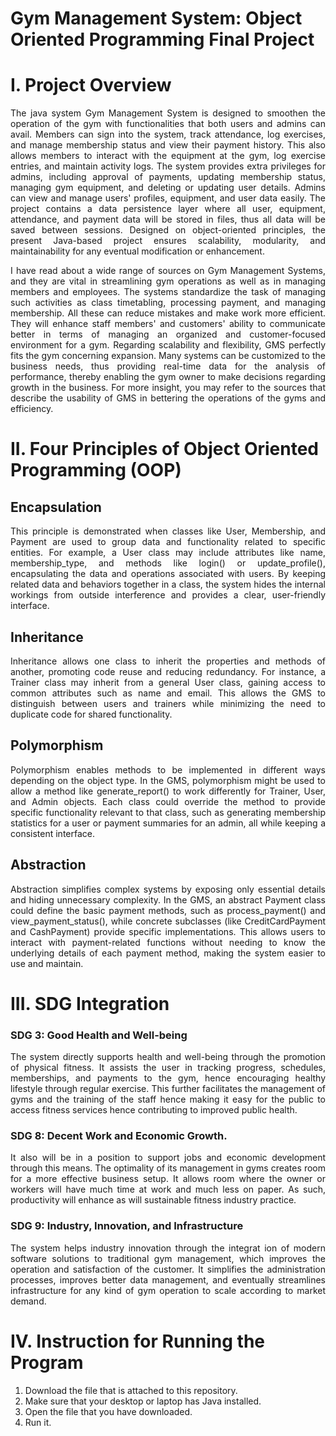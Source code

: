 # Gym Management System: Object Oriented Programming Final Project

# I. Project Overview
<p align="justify"> 
  The java system Gym Management System is designed to smoothen the operation of the gym with functionalities that both users and admins can avail. Members can sign into the system, track attendance, log exercises, and manage membership status and view their payment history. This also allows members to interact with the equipment at the gym, log exercise entries, and maintain activity logs. The system provides extra privileges for admins, including approval of payments, updating membership status, managing gym equipment, and deleting or updating user details. Admins can view and manage users' profiles, equipment, and user data easily. The project contains a data persistence layer where all user, equipment, attendance, and payment data will be stored in files, thus all data will be saved between sessions. Designed on object-oriented principles, the present Java-based project ensures scalability, modularity, and maintainability for any eventual modification or enhancement.
<p align="justify"> 
  I have read about a wide range of sources on Gym Management Systems, and they are vital in streamlining gym operations as well as in managing members and employees. The systems standardize the task of managing such activities as class timetabling, processing payment, and managing membership. All these can reduce mistakes and make work more efficient. They will enhance staff members' and customers' ability to communicate better in terms of managing an organized and customer-focused environment for a gym.
Regarding scalability and flexibility, GMS perfectly fits the gym concerning expansion. Many systems can be customized to the business needs, thus providing real-time data for the analysis of performance, thereby enabling the gym owner to make decisions regarding growth in the business. For more insight, you may refer to the sources that describe the usability of GMS in bettering the operations of the gyms and efficiency.

# II. Four Principles of Object Oriented Programming (OOP)

## Encapsulation
<p align="justify"> 
This principle is demonstrated when classes like User, Membership, and Payment are used to group data and functionality related to specific entities. For example, a User class may include attributes like name, membership_type, and methods like login() or update_profile(), encapsulating the data and operations associated with users. By keeping related data and behaviors together in a class, the system hides the internal workings from outside interference and provides a clear, user-friendly interface.

## Inheritance
<p align="justify"> 
Inheritance allows one class to inherit the properties and methods of another, promoting code reuse and reducing redundancy. For instance, a Trainer class may inherit from a general User class, gaining access to common attributes such as name and email. This allows the GMS to distinguish between users and trainers while minimizing the need to duplicate code for shared functionality.

## Polymorphism
<p align="justify"> 
Polymorphism enables methods to be implemented in different ways depending on the object type. In the GMS, polymorphism might be used to allow a method like generate_report() to work differently for Trainer, User, and Admin objects. Each class could override the method to provide specific functionality relevant to that class, such as generating membership statistics for a user or payment summaries for an admin, all while keeping a consistent interface.

## Abstraction
<p align="justify"> 
Abstraction simplifies complex systems by exposing only essential details and hiding unnecessary complexity. In the GMS, an abstract Payment class could define the basic payment methods, such as process_payment() and view_payment_status(), while concrete subclasses (like CreditCardPayment and CashPayment) provide specific implementations. This allows users to interact with payment-related functions without needing to know the underlying details of each payment method, making the system easier to use and maintain.

# III. SDG Integration

### SDG 3: Good Health and Well-being
<p align="justify"> 
The system directly supports health and well-being through the promotion of physical fitness. It assists the user in tracking progress, schedules, memberships, and payments to the gym, hence encouraging healthy lifestyle through regular exercise. This further facilitates the management of gyms and the training of the staff hence making it easy for the public to access fitness services hence contributing to improved public health.

### SDG 8: Decent Work and Economic Growth.
<p align="justify"> 
It also will be in a position to support jobs and economic development through this means. The optimality of its management in gyms creates room for a more effective business setup. It allows room where the owner or workers will have much time at work and much less on paper. As such, productivity will enhance as will sustainable fitness industry practice.

### SDG 9: Industry, Innovation, and Infrastructure
<p align="justify"> 
The system helps industry innovation through the integrat ion of modern software solutions to traditional gym management, which improves the operation and satisfaction of the customer. It simplifies the administration processes, improves better data management, and eventually streamlines infrastructure for any kind of gym operation to scale according to market demand.

# IV. Instruction for Running the Program

1. Download the file that is attached to this repository.
2. Make sure that your desktop or laptop has Java installed.
3. Open the file that you have downloaded.
5. Run it.



